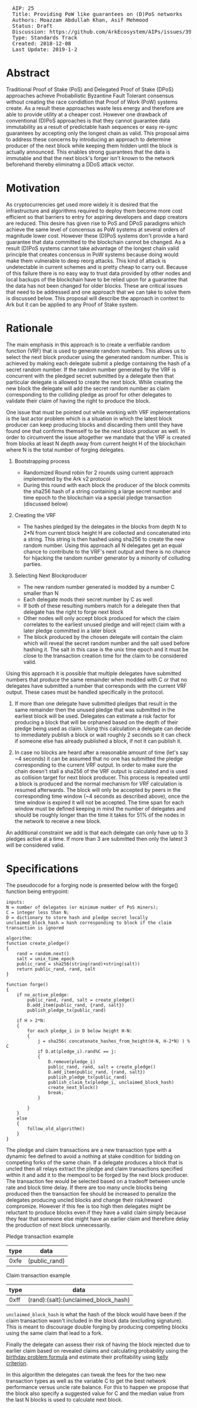 <pre>
  AIP: 25
  Title: Providing PoW like guarantees on (D)PoS networks
  Authors: Moazzam Abdullah Khan, Asif Mehmood
  Status: Draft
  Discussion: https://github.com/ArkEcosystem/AIPs/issues/39
  Type: Standards Track
  Created: 2018-12-08
  Last Update: 2019-1-2
</pre>


Abstract
========

Traditional Proof of Stake (PoS) and Delegated Proof of Stake (DPoS) approaches achieve Probabilistic Byzantine Fault Tolerant consensus without creating the race condidtion that Proof of Work (PoW) systems create. As a result these approaches waste less energy and therefore are able to provide utility at a cheaper cost. However one drawback of conventional (D)PoS approaches is that they cannot guarantee data immutability as a result of predictable hash sequences or easy re-sync guarantees by accepting only the longest chain as valid. This proposal aims to address these concerns by introducing an approach to determine producer of the next block while keeping them hidden until the block is actually announced. This enables strong guarantees that the data is immutable and that the next block's forger isn't known to the network beforehand thereby eliminatng a DDoS attack vector.


Motivation
==========

As cryptocurrencies get used more widely it is desired that the infrastructure and algorithms required to deploy them become more cost efficient so that barriers to entry for aspiring developers and dapp creators are reduced. This desire has given rise to PoS and DPoS paradigms which achieve the same level of concensus as PoW systems at several orders of magnitude lower cost. However these (D)PoS systems don't provide a hard guarantee that data committed to the blockchain cannot be changed. As a result (D)PoS systems cannot take advantage of the longest chain valid principle that creates concensus in PoW systems because doing would make them vulnerable to deep reorg attacks. This kind of attack is undetectable in current schemes and is pretty cheap to carry out. Because of this failure there is no easy way to trust data provided by other nodes and local backups of the blockchain have to be relied upon for a guarantee that the data has not been changed for older blocks. These are critical issues that need to be addressed and one approach that we can take to solve them is discussed below. This proposal will describe the approach in context to Ark but it can be applied to any Proof of Stake system.


Rationale
=========

The main emphasis in this approach is to create a verifiable random function (VRF) that is used to generate random numbers. This allows us to select the next block producer using the generated random number. This is achieved by making each delegate submit a pledge containing the hash of a secret random number. If the random number generated by the VRF is concurrent with the pledged secret submitted by a delegate then that particular delegate is allowed to create the next block. While creating the new block the delegate will add the secret random number as claim corresponding to the colliding pledge as proof for other delegates to validate their claim of having the right to produce the block.

One issue that must be pointed out while working with VRF implementations is the last actor problem which is a situation in which the latest block producer can keep producing blocks and discarding them until they have found one that confirms themself to be the next block producer as well. In order to circumvent the issue altogether we mandate that the VRF is created from blocks at least N depth away from current height H of the blockchain where N is the total number of forging delegates.

1. Bootstrapping process
	* Randomized Round robin for 2 rounds using current approach implemented by the Ark v2 protocol
	* During this round with each block the producer of the block commits the sha256 hash of a string containing a large secret number and time epoch to the blockchain via a special pledge transaction (discussed below)
	
2. Creating the VRF
	* The hashes pledged by the delegates in the blocks from depth N to 2*N from current block height H are collected and concatenated into a string. This string is then hashed using sha256 to create the new random number.  Using this approach all N delegates get an equal chance to contribute to the VRF's next output and there is no chance for hijacking the random number generator by a minority of colluding parties.

3. Selecting Next Blockproducer
	* The new random number generated is modded by a number C smaller than N
	* Each delegate mods their secret number by C as well
	* If both of these resulting numbers match for a delegate then that delegate has the right to forge next block
	* Other nodes will only accept block produced for which the claim correlates to the earliest unused pledge and will reject claim with a later pledge committed in a later block
	* The block produced by the chosen delegate will contain the claim which will reveal the secret random number and the salt used before hashing it. The salt in this case is the unix time epoch and it must be close to the transaction creation time for the claim to be considered valid.

Using this approach it is possible that multiple delegates have submitted numbers that produce the same remainder when modded with C or that no  delegates have submitted a number that corresponds with the current VRF output. These cases must be handled specifically in the protocol.
 
1. If more than one delegate have submitted pledges that result in the same remainder then the unused pledge that was submitted in the earliest block will be used. Delegates can estimate a risk factor for producing a block that will be orphaned based on the depth of their pledge being used as claim. Using this calculation a delegate can decide to immediately publish a block or wait roughly 2 seconds so it can check if someone else has already published a block, if not it can publish it.

2. In case no blocks are heard after a reasonable amount of time (let's say ~4 seconds) it can be assumed that no one has submitted the pledge corresponding to the current VRF output. In order to make sure the chain doesn't stall a sha256 of the VRF output is calculated and is used as collision target for next block producer. This process is repeated until a block is produced and the normal mechanism for VRF calculation is resumed afterwards. The block will only be accepted by peers in the corresponding time window (~4 seconds as described above), once the time window is expired it will not be accepted. The time span for each window must be defined keeping in mind the number of delegates and should be roughly longer than the time it takes for 51% of the nodes in the network to receive a new block.

An additional constraint we add is that each delegate can only have up to 3 pledges active at a time. If more than 3 are submitted then only the latest 3 will be considered valid.

Specifications
==============

The pseudocode for a forging node is presented below with the forge() function being entrypoint:

```
inputs:
N = number of delegates (or minimum number of PoS miners);
C = integer less than N;
D = dictionary to store hash and pledge secret locally
unclaimed_block_hash = hash corresponding to block if the claim transaction is ignored

algorithm:
function create_pledge()
{
	rand = random.next()
	salt = unix_time_epoch
	public_rand = sha256(string(rand)+string(salt))
	return public_rand, rand, salt
}

function forge()
{
	if no_active_pledge:
		public_rand, rand, salt = create_pledge()
		D.add_item(public_rand, {rand, salt})
		publish_pledge_tx(public_rand)

	if H > 2*N:
	{
		for each pledge_i in D below height H-N:
		{
			j = sha256( concatenate_hashes_from_height(H-N, H-2*N) ) % C
			if D.at(pledge_i).rand%C == j:
			{
				D.remove(pledge_i)
				public_rand, rand, salt = create_pledge()
				D.add_item(public_rand, {rand, salt})
				publish_pledge_tx(public_rand)
				publish_claim_tx(pledge_i, unclaimed_block_hash)
				create_next_block()
				break;
			}
		
		}
	}
	else
	{
		follow_old_algorithm()
	}
}
```

The pledge and claim transactions are a new transaction type with a dynamic fee defined to avoid a nothing at stake condition for bidding on competing forks of the same chain. If a delegate produces a block that is uncled then all relays extract the pledge and claim transactions specified within it and add it to the mempool to be forged by the next block producer. The transaction fee would be selected based on a tradeoff between uncle rate and block time delay. If there are too many uncle blocks being produced then the transaction fee should be increased to penalize the delegates producing uncled blocks and change their risk/reward compromize. However if this fee is too high then delegates might be reluctant to produce blocks even if they have a valid claim simply because they fear that someone else might have an earlier claim and therefore delay the production of next block unnecessarily.

Pledge transaction example

| type | data |
|-|-|
| 0xfe | (public_rand) |

Claim transaction example

| type | data |
|-|-|
| 0xff | (rand):(salt):(unclaimed_block_hash) |

`unclaimed_block_hash` is what the hash of the block would have been if the claim transaction wasn't included in the block data (excluding signature). This is meant to discourage double forging by producing competing blocks using the same claim that lead to a fork.

Finally the delegate can assess their risk of having the block rejected due to earlier claim based on revealed claims and calculating probability using the [birthday problem formula](https://en.wikipedia.org/wiki/Birthday_problem) and estimate their profitability using [kelly criterion](https://en.wikipedia.org/wiki/Kelly_criterion).

In this algorithm the delegates can tweak the fees for the two new transaction types as well as the variable C to get the best network performance versus uncle rate balance. For this to happen we propose that the block also specify a suggested value for C and the median value from the last N blocks is used to calculate next block.
